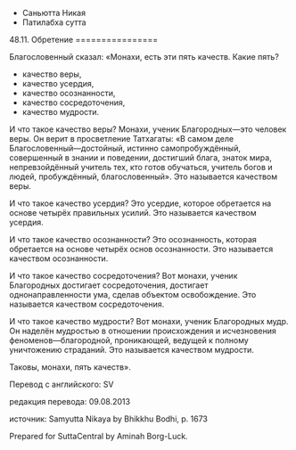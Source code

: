 









* Саньютта Никая
* Патилабха сутта


48\.11\. Обретение
\=\=\=\=\=\=\=\=\=\=\=\=\=\=\=\=



Благословенный сказал: «Монахи, есть эти пять качеств\. Какие пять?


* качество веры,
* качество усердия,
* качество осознанности,
* качество сосредоточения,
* качество мудрости\.


И что такое качество веры? Монахи, ученик Благородных—это человек веры\. Он верит в просветление Татхагаты: «В самом деле Благословенный—достойный, истинно самопробуждённый, совершенный в знании и поведении, достигший блага, знаток мира, непревзойдённый учитель тех, кто готов обучаться, учитель богов и людей, пробуждённый, благословенный»\. Это называется качеством веры\.


И что такое качество усердия? Это усердие, которое обретается на основе четырёх правильных усилий\. Это называется качеством усердия\.


И что такое качество осознанности? Это осознанность, которая обретается на основе четырёх основ осознанности\. Это называется качеством осознанности\.


И что такое качество сосредоточения? Вот монахи, ученик Благородных достигает сосредоточения, достигает однонаправленности ума, сделав объектом освобождение\. Это называется качеством сосредоточения\.


И что такое качество мудрости? Вот монахи, ученик Благородных мудр\. Он наделён мудростью в отношении происхождения и исчезновения феноменов—благородной, проникающей, ведущей к полному уничтожению страданий\. Это называется качеством мудрости\.


Таковы, монахи, пять качеств»\.



Перевод с английского: SV


редакция перевода: 09\.08\.2013


источник: Samyutta Nikaya by Bhikkhu Bodhi, p\. 1673


Prepared for SuttaCentral by Aminah Borg\-Luck\.






